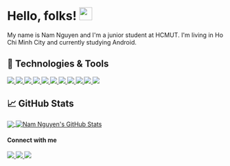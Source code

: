 <h1>Hello, folks! <img src="https://raw.githubusercontent.com/MartinHeinz/MartinHeinz/master/wave.gif" width="30px" height="30px" /></h1>
<!-- <h3 align="center">A passionate backend developer from Vietnam</h3> -->
My name is Nam Nguyen and I'm a junior student at HCMUT. I'm living in Ho Chi Minh City and currently studying Android.

<h2 align="left">🔧 Technologies & Tools</h2>
<p align="left">
  <a href="https://www.kernel.org/">
    <img src="https://img.shields.io/badge/OS-Linux-informational?style=flat&logo=linux&logoColor=white&color=2bbc8a" />
  </a>
  <a href="https://code.visualstudio.com/">
    <img src="https://img.shields.io/badge/Editor-VSCode-informational?style=flat&logo=visualstudiocode&logoColor=white&color=2bbc8a" />
  </a>
  <a href="https://www.python.org/">
    <img src="https://img.shields.io/badge/Code-Python-informational?style=flat&logo=python&logoColor=white&color=2bbc8a" />
  </a>
  <a href="https://www.php.net/">
    <img src="https://img.shields.io/badge/Code-PHP-informational?style=flat&logo=php&logoColor=white&color=2bbc8a" />
  </a>
  <a href="https://dotnet.microsoft.com/en-us/languages/csharp/">
    <img src="https://img.shields.io/badge/Code-CSharp-informational?style=flat&logo=csharp&logoColor=white&color=2bbc8a" />
  </a>
  <a href="https://www.gnu.org/software/bash/">
    <img src="https://img.shields.io/badge/Shell-Bash-informational?style=flat&logo=gnu-bash&logoColor=white&color=2bbc8a" />
  </a>
  <a href="https://www.gnu.org/software/make/">
    <img src="https://img.shields.io/badge/Code-Make-informational?style=flat&logo=cmake&logoColor=white&color=2bbc8a" />
  </a>
  <a href="https://git-scm.com/">
    <img src="https://img.shields.io/badge/Tools-Git-informational?style=flat&logo=git&logoColor=white&color=2bbc8a" />
  </a>
  <a href="https://www.docker.com/">
    <img src="https://img.shields.io/badge/Tools-Docker-informational?style=flat&logo=docker&logoColor=white&color=2bbc8a" />
  </a>
  <a href="https://www.postgresql.org/">
    <img src="https://img.shields.io/badge/Tools-PostgreSQL-informational?style=flat&logo=postgresql&logoColor=white&color=2bbc8a" />
  </a>
  <a href="https://www.digitalocean.com/">
    <img src="https://img.shields.io/badge/Cloud-Digital_Ocean-informational?style=flat&logo=digitalocean&logoColor=white&color=2bbc8a" />
  </a>
</p>

<h2>&#x1f4c8; GitHub Stats</h2>
<a href="https://github.com/namnguyen02?tab=repositories">
  <img align="center" src="https://github-readme-stats.vercel.app/api/top-langs?username=namnguyen02&hide=java,html,tex&title_color=2bbc8a&icon_color=2bbc8a&langs_count=3" />
</a>
<a href="https://github.com/namnguyen02?tab=repositories">
  <img align="center" src="https://github-readme-stats.vercel.app/api?username=namnguyen02&show_icons=true&line_height=27&count_private=true&title_color=2bbc8a&icon_color=2bbc8a" alt="Nam Nguyen's GitHub Stats" />
</a>

<h4>Connect with me</h4>
<p align="left">
  <a href="https://www.linkedin.com/in/nhhnmm/">
    <img src="https://img.shields.io/badge/LinkedIn-0A66C2?style=flat-square&logo=linkedin&logoColor=white" />
  </a>
  <a href="https://twitter.com/nhhnmm__/">
    <img src="https://img.shields.io/badge/Twitter-1DA1F2?style=flat-square&logo=twitter&logoColor=white" />
  </a>
  <a href="https://t.me/nhhnmm/">
    <img src="https://img.shields.io/badge/Telegram-26A5E4?style=flat-square&logo=telegram&logoColor=white" />
  </a>
</p>

<!-- <p align="center"><img src="https://github-readme-streak-stats.herokuapp.com/?user=namnguyen02&" alt="namnguyen02" /></p> -->
